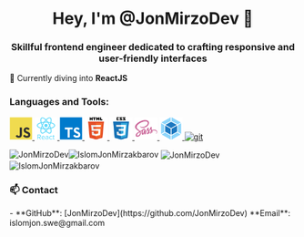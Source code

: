 <!-- # Hi, I'm @JonMirzoDev 👋

Frontend Developer with 2+ years of expertise, adept at crafting high-performance, user-centric websites and applications.

## 👀 Interests
- **Web Development**: Devoted to creating seamless user experiences.
- **Emerging Technologies**: Constantly exploring new industry tools and technologies.
- **Open-Source Contributions**: Ready to collaborate on open-source initiatives.

## 💞️ Open to Collaborate On
- Cutting-edge web development projects, Impactful open-source projects, Collaborative and creative teams.

## 📫 Contact
<!-- - **GitHub**: [JonMirzoDev](https://github.com/JonMirzoDev) -->
<!-- - **Email**: islomjon.swe@gmail.com
- **Portfolio**: [Check Here](https://islomjon-swe.vercel.app) -->


<h1 align="center">Hey, I'm @JonMirzoDev 👋</h1>
<h3 align="center">Skillful frontend engineer dedicated to crafting responsive and user-friendly interfaces</h3>

🌱 Currently diving into **ReactJS**

<h3 align="left">Languages and Tools:</h3>
<p align="left">
  <a href="https://developer.mozilla.org/en-US/docs/Web/JavaScript" target="_blank" rel="noreferrer"> 
    <img src="https://raw.githubusercontent.com/devicons/devicon/master/icons/javascript/javascript-original.svg" alt="javascript" width="40" height="40"/> 
  </a> 
  <a href="https://reactjs.org/" target="_blank" rel="noreferrer"> 
    <img src="https://raw.githubusercontent.com/devicons/devicon/master/icons/react/react-original-wordmark.svg" alt="react" width="40" height="40"/> 
  </a> 
  <a href="https://www.typescriptlang.org/" target="_blank" rel="noreferrer"> 
    <img src="https://raw.githubusercontent.com/devicons/devicon/master/icons/typescript/typescript-original.svg" alt="typescript" width="40" height="40"/> 
  </a> 
  <a href="https://developer.mozilla.org/en-US/docs/Web/HTML" target="_blank" rel="noreferrer">
    <img src="https://raw.githubusercontent.com/devicons/devicon/master/icons/html5/html5-original-wordmark.svg" alt="html5" width="40" height="40"/> 
  </a>
  <a href="https://developer.mozilla.org/en-US/docs/Web/CSS" target="_blank" rel="noreferrer">
    <img src="https://raw.githubusercontent.com/devicons/devicon/master/icons/css3/css3-original-wordmark.svg" alt="css3" width="40" height="40"/> 
  </a>
  <a href="https://sass-lang.com/" target="_blank" rel="noreferrer"> 
    <img src="https://raw.githubusercontent.com/devicons/devicon/master/icons/sass/sass-original.svg" alt="sass" width="40" height="40"/> 
  </a> 
  <a href="https://webpack.js.org/" target="_blank" rel="noreferrer"> 
    <img src="https://raw.githubusercontent.com/devicons/devicon/master/icons/webpack/webpack-original.svg" alt="webpack" width="40" height="40"/> 
  </a> 
  <a href="https://git-scm.com/" target="_blank" rel="noreferrer"> 
    <img src="https://www.vectorlogo.zone/logos/git-scm/git-scm-icon.svg" alt="git" width="40" height="40"/> 
  </a> 
</p>

<p>
  <img align="left" src="https://github-readme-stats.vercel.app/api/top-langs?username=JonMirzoDev&count_private=true&show_icons=true&locale=en&layout=compact&hide=html,css,c#" alt="JonMirzoDev" />
  <img align="left" src="https://github-readme-stats.vercel.app/api/top-langs?username=IslomJonMirzakbarov&count_private=true&show_icons=true&locale=en&layout=compact&hide=html,css,c#" alt="IslomJonMirzakbarov" />
</p>
<p>
  &nbsp;<img align="center" src="https://github-readme-stats.vercel.app/api?username=JonMirzoDev&count_private=true&show_icons=true&locale=en" alt="JonMirzoDev" />
  &nbsp;<img align="center" src="https://github-readme-stats.vercel.app/api?username=IslomJonMirzakbarov&count_private=true&show_icons=true&locale=en" alt="IslomJonMirzakbarov" />
</p>

<h3 align="left">📫 Contact</h3>
<p align="left">
  - **GitHub**: [JonMirzoDev](https://github.com/JonMirzoDev)    **Email**: islomjon.swe@gmail.com
</p>
